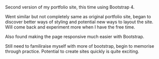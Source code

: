 Second version of my portfolio site, this time using Bootstrap 4.

Went similar but not completely same as original portfolio site, began to discover better ways of styling and potential new ways to layout the site. Will come back and experiment more when I have the free time.

Also found making the page responsive much easier with Bootstrap.

Still need to familiraise myself with more of bootstrap, begin to memorise through practice. Potential to create sites quickly is quite exciting.